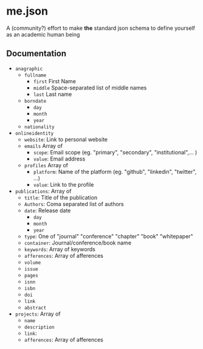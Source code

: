 # me.json

A (community?) effort to make **the** standard json schema to define yourself as an academic human being

## Documentation

* `anagraphic`
    * `fullname`
        * `first` First Name
        * `middle` Space-separated list of middle names
        * `last` Last name
    * `borndate`
        * `day`
        * `month`
        * `year`
    * `nationality`
* `onlineidentity`
    * `website`: Link to personal website
    * `emails` Array of
        * `scope`: Email scope (eg. "primary", "secondary", "institutional",... )
        * `value`: Email address
    * `profiles` Array of
        * `platform`: Name of the platform (eg. "github", "linkedin", "twitter", ...)
        * `value`: Link to the profile
* `publications`: Array of
    * `title`: Title of the publication
    * `Authors`: Coma separated list of authors
    * `date`: Release date
        * `day`
        * `month`
        * `year`
    * `type`: One of "journal" "conference" "chapter" "book" "whitepaper" 
    * `container`: Journal/conference/book name 
    * `keywords`: Array of keywords
    * `afferences`: Array of afferences
    * `volume`
    * `issue`
    * `pages`
    * `isnn`
    * `isbn`
    * `doi`
    * `link`
    * `abstract`
* `projects`: Array of
    * `name`
    * `description`
    * `link`: 
    * `afferences`: Array of afferences

